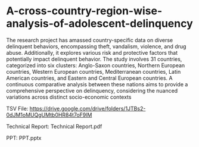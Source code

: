 # A-cross-country-region-wise-analysis-of-adolescent-delinquency
The research project has amassed country-specific data on diverse delinquent behaviors, encompassing theft, vandalism, violence, and drug abuse. Additionally, it explores various risk and protective factors that potentially impact delinquent behavior. The study involves 31 countries, categorized into six clusters: Anglo-Saxon countries, Northern European countries, Western European countries, Mediterranean countries, Latin American countries, and Eastern and Central European countries. A continuous comparative analysis between these nations aims to provide a comprehensive perspective on delinquency, considering the nuanced variations across distinct socio-economic contexts

TSV File:
https://drive.google.com/drive/folders/1JTBs2-0dJM1oMUQgUMtb0HR84t7oF9lM

Technical Report:
Technical Report.pdf

PPT:
PPT.pptx
